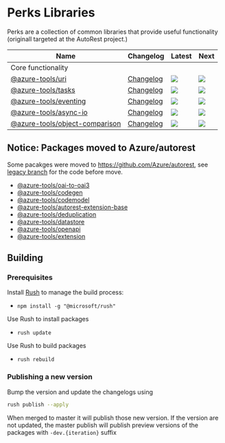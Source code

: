 # Perks Libraries

Perks are a collection of common libraries that provide useful functionality (originall targeted at the AutoRest project.)

| Name                                                    | Changelog                          | Latest                                                           | Next                                                                  |
| ------------------------------------------------------- | ---------------------------------- | ---------------------------------------------------------------- | --------------------------------------------------------------------- |
| Core functionality                                      |
| [@azure-tools/uri][uri_src]                             | [Changelog][uri_chg]               | ![](https://img.shields.io/npm/v/@azure-tools/uri)               | ![](https://img.shields.io/npm/v/@azure-tools/uri/next)               |
| [@azure-tools/tasks][tasks_src]                         | [Changelog][tasks_chg]             | ![](https://img.shields.io/npm/v/@azure-tools/tasks)             | ![](https://img.shields.io/npm/v/@azure-tools/tasks/next)             |
| [@azure-tools/eventing][eventing_src]                   | [Changelog][eventing_chg]          | ![](https://img.shields.io/npm/v/@azure-tools/eventing)          | ![](https://img.shields.io/npm/v/@azure-tools/eventing/next)          |
| [@azure-tools/async-io][async-io_src]                   | [Changelog][async-io_chg]          | ![](https://img.shields.io/npm/v/@azure-tools/async-io)          | ![](https://img.shields.io/npm/v/@azure-tools/async-io/next)          |
| [@azure-tools/object-comparison][object-comparison_src] | [Changelog][object-comparison_chg] | ![](https://img.shields.io/npm/v/@azure-tools/object-comparison) | ![](https://img.shields.io/npm/v/@azure-tools/object-comparison/next) |

[uri_src]: uri
[tasks_src]: tasks
[eventing_src]: eventing
[async-io_src]: async-io
[object-comparison_src]: object-comparison
[uri_chg]: uri/CHANGELOG.md
[tasks_chg]: tasks/CHANGELOG.md
[eventing_chg]: eventing/CHANGELOG.md
[async-io_chg]: async-io/CHANGELOG.md
[object-comparison_chg]: object-comparison/CHANGELOG.md

## Notice: Packages moved to Azure/autorest

Some pacakges were moved to https://github.com/Azure/autorest, see [legacy branch](https://github.com/Azure/perks/tree/legacy/) for the code before move.

- [@azure-tools/oai-to-oai3](https://github.com/Azure/perks/tree/legacy/oai-to-oai3)
- [@azure-tools/codegen](https://github.com/Azure/perks/tree/legacy/codegen)
- [@azure-tools/codemodel](https://github.com/Azure/perks/tree/legacy/codemodel)
- [@azure-tools/autorest-extension-base](https://github.com/Azure/perks/tree/legacy/autorest-extension-base)
- [@azure-tools/deduplication](https://github.com/Azure/perks/tree/legacy/deduplication)
- [@azure-tools/datastore](https://github.com/Azure/perks/tree/legacy/datastore)
- [@azure-tools/openapi](https://github.com/Azure/perks/tree/legacy/openapi)
- [@azure-tools/extension](https://github.com/Azure/perks/tree/2590a33e5f8549e03e2b8d7b0196fde23ec57f08/extension)

## Building

### Prerequisites

Install [Rush](https://rushjs.io/pages/intro/welcome/) to manage the build process:

- `npm install -g "@microsoft/rush" `

Use Rush to install packages

- `rush update`

Use Rush to build packages

- `rush rebuild`

### Publishing a new version

Bump the version and update the changelogs using

```bash
rush publish --apply
```

When merged to master it will publish those new version. If the version are not updated, the master publish will publish preview versions of the packages with `-dev.{iteration}` suffix
